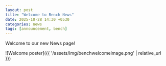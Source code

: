 ```yaml
---
layout: post
title: "Welcome to Bench News"
date: 2025-10-28 14:30 +0530
categories: news
tags: [announcement, bench]
---
```


Welcome to our new News page!

![Welcome poster]({{ '/assets/img/benchwelcomeimage.png' | relative_url }})

